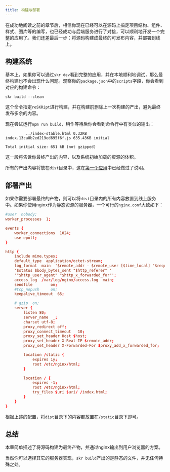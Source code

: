 ```yaml
---
title: 构建与部署
---
```


在成功地阅读之前的章节后，相信你现在已经可以在源码上搞定项目结构、组件、样式、图片等的编写，也已经成功与后端服务进行了对接，可以顺利地开发一个完整的应用了。我们还差最后一步：将源码构建成最终的可发布内容，并部署到线上。

## 构建系统

基本上，如果你可以通过`skr dev`看到完整的应用，并在本地顺利地调试，那么最终构建也不会出现什么问题。观察你的`package.json`中的`scripts`字段，你会看到对应的构建命令：

```shell
skr build --clean
```

这个命令指定`reSKRipt`进行构建，并在构建前删除上一次构建的产出，避免最终发布多余的内容。

现在尝试运行`npm run build`，稍作等待后你会看到命令行中有类似的输出：

```
         ../index-stable.html 0.32KB
index.13ca8b2ed219ed695f6f.js 635.43KB initial

Total initial size: 651 kB (not gzipped)
```

这一段将告诉你最终产出的内容，以及系统初始加载的资源的体积。

所有的产出内容将放在`dist`目录中，这在[第一个应用](quick-start)中已经做过了说明。

## 部署产出

如果你需要部署最终的产物，则可以将`dist`目录内的所有内容放置到线上服务中。如果你使用nginx作为静态资源的服务器，一个可行的`nginx.conf`大致如下：

```conf
#user  nobody;
worker_processes  1;

events {
    worker_connections  1024;
    use epoll;
}

http {
    include mime.types;
    default_type  application/octet-stream;
    log_format  main  '$remote_addr - $remote_user [$time_local] "$request" '
    '$status $body_bytes_sent "$http_referer" '
    '"$http_user_agent" "$http_x_forwarded_for"';
    access_log  /var/log/nginx/access.log  main;
    sendfile        on;
    #tcp_nopush     on;
    keepalive_timeout  65;

    # gzip  on;
    server {
        listen 80;
        server_name  _;
        charset utf-8;
        proxy_redirect off;
        proxy_connect_timeout   10;
        proxy_set_header Host $host;
        proxy_set_header X-Real-IP $remote_addr;
        proxy_set_header X-Forwarded-For $proxy_add_x_forwarded_for;

        location /static {
            expires 1y;
            root /etc/nginx/html;
        }

        location / {
            expires -1;
            root /etc/nginx/html;
            try_files $uri $uri/ /index.html;
        }
    }
}
```

根据上述的配置，将`dist`目录下的内容都放置在`/static`目录下即可。

## 总结

本章简单描述了将源码构建为最终产物，并通过nginx输出到用户浏览器的方案。

当然你可以选择其它的服务器实现，`skr build`产出的是静态的文件，并无任何特殊之处。
